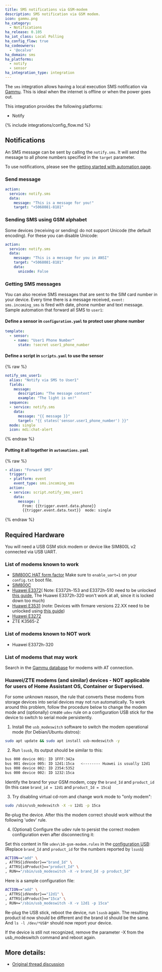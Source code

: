 ```yaml
---
title: SMS notifications via GSM-modem
description: SMS notification via GSM modem.
icon: gammu.png
ha_category:
  - Notifications
ha_release: 0.105
ha_iot_class: Local Polling
ha_config_flow: true
ha_codeowners:
  - '@ocalvo'
ha_domain: sms
ha_platforms:
  - notify
  - sensor
ha_integration_type: integration
---
```


The `sms` integration allows having a local execution SMS notification via [Gammu](https://wammu.eu/gammu/). This is ideal when the internet is offline or when the power goes out.

This integration provides the following platforms:

- Notify

{% include integrations/config_flow.md %}

## Notifications

An SMS message can be sent by calling the `notify.sms`. It will send the message to all phone numbers specified in the `target` parameter.

To use notifications, please see the [getting started with automation page](/getting-started/automation/).

### Send message

```yaml
action:
  service: notify.sms
  data:
    message: "This is a message for you!"
    target: "+5068081-8181"
```

### Sending SMS using GSM alphabet

Some devices (receiving or sending) do not support Unicode (the default encoding). For these you can disable Unicode:

```yaml
action:
  service: notify.sms
  data:
    message: "This is a message for you in ANSI"
    target: "+5068081-8181"
    data:
      unicode: False
```

### Getting SMS messages

You can also receive SMS messages that are sent to the SIM card number in your device.
Every time there is a message received, `event: sms.incoming_sms` is fired with date, phone number and text message.
Sample automation that forward all SMS to `user1`:

#### Define a sensor in `configuration.yaml` to protect user phone number

```yaml
template:
  - sensor:
    - name: "User1 Phone Number"
      state: !secret user1_phone_number
```

#### Define a script in `scripts.yaml` to use the sensor

{% raw %}

```yaml
notify_sms_user1:
  alias: "Notify via SMS to User1"
  fields:
    message:
      description: "The message content"
      example: "The light is on!"
  sequence:
  - service: notify.sms
    data:
      message: "{{ message }}"
      target: "{{ states('sensor.user1_phone_number') }}"
  mode: single
  icon: mdi:chat-alert
```

{% endraw %}

#### Putting it all together in `automations.yaml`

{% raw %}

```yaml
- alias: "Forward SMS"
  trigger:
  - platform: event
    event_type: sms.incoming_sms
  action:
  - service: script.notify_sms_user1
    data:
      message: |
        From: {{trigger.event.data.phone}}
        {{trigger.event.data.text}}  mode: single
```

{% endraw %}

## Required Hardware

You will need a USB GSM stick modem or device like SIM800L v2 connected via USB UART.

### List of modems known to work
- [SIM800C HAT form factor](https://www.amazon.com/gp/product/B07PQLRCNR/ref=ppx_yo_dt_b_search_asin_title?ie=UTF8&psc=1) Make sure to `enable_uart=1` on your `config.txt` boot file.
- [SIM800C](https://www.amazon.com/gp/product/B087Z6F953/ref=ppx_yo_dt_b_asin_title_o00_s00?ie=UTF8&psc=1)
- [Huawei E3372](https://www.amazon.com/gp/product/B01N6P3HI2/ref=ppx_yo_dt_b_asin_title_o00_s00?ie=UTF8&psc=1)(
Note: E3372h-153 and E3372h-510 need to be unlocked [this guide](http://blog.asiantuntijakaveri.fi/2015/07/convert-huawei-e3372h-153-from.html), The Huawei E3372h-320 won't work at all, since it is locked down too much)
- [Huawei E3531](https://www.amazon.com/Modem-Huawei-Unlocked-Caribbean-Desbloqueado/dp/B011YZZ6Q2/ref=sr_1_1?keywords=Huawei+E3531&qid=1581447800&sr=8-1) (note: Devices with firmare versions 22.XX need to be unlocked using [this guide](https://community.home-assistant.io/t/trouble-setting-up-huawei-e3531s-2-with-sms-notifications-via-gsm-modem-integration/462737/9?u=alexschmitz222))
- [Huawei E3272](https://www.amazon.com/Huawei-E3272s-506-Unlocked-Americas-Europe/dp/B00HBL51OQ)
- ZTE K3565-Z

### List of modems known to NOT work

- Huawei E3372h-320

### List of modems that may work

Search in the [Gammu database](https://wammu.eu/phones/) for modems with AT connection.

### Huawei/ZTE modems (and similar) devices - NOT applicable for users of Home Assistant OS, Container or Supervised.

For some unknown reason, the rule that converts these modems from storage devices into serial devices may not run automatically. To work around this problem, follow the procedure below to change the modem mode and (optionally) create `udev` rule on a configuration USB stick for the device to switch to serial mode persistently.

1. Install the `usb_modeswitch` software to switch the modem operational mode (for Debian/Ubuntu distros):

```bash
sudo apt update && sudo apt install usb-modeswitch -y
```

2. Run `lsusb`, its output should be similar to this:

```bash
bus 000 device 001: ID 1FFF:342a
bus 001 device 005: ID 12d1:15ca   <-------- Huawei is usually 12d1
bus 000 device 002: ID 2354:5352
bus 000 device 002: ID 1232:15ca
```

Identify the brand for your GSM modem, copy the `brand_Id` and `product_id` (In this case `brand_id = 12d1` and `product_Id = 15ca`)

3. Try disabling virtual cd-rom and change work mode to "only modem": 

```bash
sudo /sbin/usb_modeswitch -X -v 12d1 -p 15ca
```
Re-plug the device. After this the modem correct should work without the following 'udev' rule.

4. (Optional) Configure the udev rule to persist the correct modem configuration even after disconnecting it:

Set this content in file `udev\10-gsm-modem.rules` in the [configuration USB](https://github.com/home-assistant/operating-system/blob/master/Documentation/configuration.md#automatic):
(Replace `brand_Id` and `product_id` for the numbers reported by `lsusb`)

```bash
ACTION=="add" \
, ATTRS{idVendor}=="brand_Id" \
, ATTRS{idProduct}=="product_Id" \
, RUN+="/sbin/usb_modeswitch -X -v brand_Id -p product_Id"
```

Here is a sample configuration file:

```bash
ACTION=="add" \
, ATTRS{idVendor}=="12d1" \
, ATTRS{idProduct}=="15ca" \
, RUN+="/sbin/usb_modeswitch -X -v 12d1 -p 15ca"
```

Re-plug the USB stick, reboot the device, run `lsusb` again.
The resulting product id now should be different and the brand id should be the same.
And `ls -l /dev/*USB*` should now report your device.

If the device is still not recognized, remove the parameter -X from the usb_modeswitch command and reboot again.

## More details:

- [Original thread discussion](https://community.home-assistant.io/t/send-sms-with-usb-gsm-modem-when-alarm-triggered/28942/38)
